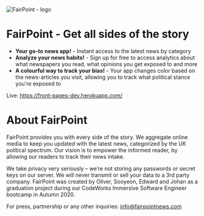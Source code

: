 ![FairPoint - logo](https://i.ibb.co/t4rSWGB/brain2.png)

# FairPoint - Get all sides of the story

 - **Your go-to news app!** - Instant access to the latest news by category
 - **Analyze your news habits!** - Sign up for free to access analytics about what newspapers you read, what opinions you get exposed to and more
 -  **A colourful way to track your bias!** - Your app changes color based on the news-articles you visit, allowing you to track what political stance you're exposed to

Live: https://front-pages-dev.herokuapp.com/

# About FairPoint

FairPoint provides you with every side of the story. We aggregate online media to keep you updated with the latest news, categorized by the UK political spectrum. Our vision is to empower the informed reader, by allowing our readers to track their news intake.

We take privacy very seriously – we’re not storing any passwords or secret keys on our server. We will never transmit or sell your data to a 3rd party company. FairPoint was created by Oliver, Sooyeon, Edward and Johan as a graduation project during our CodeWorks Immersive Software Engineer bootcamp in Autumn 2020.

For press, partnership or any other inquiries: [info@fairpointnews.com](mailto:info@fairpointnews.com)

